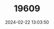 ---
title: "19609"
category: "Rhipidomys latimanus"
draft: false
date: 2024-02-22 13:03:50
languages:
  English: ["Broad-footed Climbing Mouse"]
---